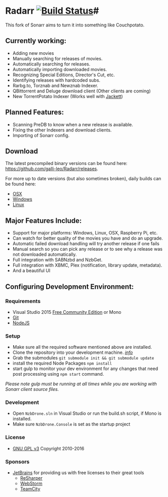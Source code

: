# Radarr [![Build Status](https://travis-ci.org/galli-leo/Radarr.svg?branch=develop)](https://travis-ci.org/galli-leo/Radarr)#

This fork of Sonarr aims to turn it into something like Couchpotato.

## Currently working:
* Adding new movies
* Manually searching for releases of movies.
* Automatically searching for releases.
* Automatically importing downloaded movies.
* Recognizing Special Editions, Director's Cut, etc.
* Identifying releases with hardcoded subs.
* Rarbg.to, Torznab and Newznab Indexer.
* QBittorrent and Deluge download client (Other clients are coming)
* New TorrentPotato Indexer (Works well with [Jackett](https://github.com/Jackett/Jackett))

## Planned Features:
* Scanning PreDB to know when a new release is available.
* Fixing the other Indexers and download clients.
* Importing of Sonarr config.

## Download
The latest precompiled binary versions can be found here: https://github.com/galli-leo/Radarr/releases.

For more up to date versions (but also sometimes broken), daily builds can be found here:
* [OSX](https://leonardogalli.ch/radarr/builds/latest.php?os=osx)
* [Windows](https://leonardogalli.ch/radarr/builds/latest.php?os=windows)
* [Linux](https://leonardogalli.ch/radarr/builds/latest.php?os=mono)

## Major Features Include: ##

* Support for major platforms: Windows, Linux, OSX, Raspberry Pi, etc.
* Can watch for better quality of the movies you have and do an upgrade.
* Automatic failed download handling will try another release if one fails
* Manual search so you can pick any release or to see why a release was not downloaded automatically.
* Full integration with SABNzbd and NzbGet.
* Full integration with XBMC, Plex (notification, library update, metadata).
* And a beautiful UI

## Configuring Development Environment: ##

### Requirements ###
- Visual Studio 2015 [Free Community Edition](https://www.visualstudio.com/en-us/products/visual-studio-community-vs.aspx) or Mono
- [Git](http://git-scm.com/downloads)
- [NodeJS](http://nodejs.org/download/)

### Setup ###

- Make sure all the required software mentioned above are installed.
- Clone the repository into your development machine. [*info*](https://help.github.com/articles/working-with-repositories)
- Grab the submodules `git submodule init && git submodule update`
- install the required Node Packages `npm install`
- start gulp to monitor your dev environment for any changes that need post processing using `npm start` command.

*Please note gulp must be running at all times while you are working with Sonarr client source files.*


### Development ###
- Open `NzbDrone.sln` in Visual Studio or run the build.sh script, if Mono is installed.
- Make sure `NzbDrone.Console` is set as the startup project


### License ###
* [GNU GPL v3](http://www.gnu.org/licenses/gpl.html)
Copyright 2010-2016


### Sponsors ###
- [JetBrains](http://www.jetbrains.com/) for providing us with free licenses to their great tools
    - [ReSharper](http://www.jetbrains.com/resharper/)
    - [WebStorm](http://www.jetbrains.com/webstorm/)
    - [TeamCity](http://www.jetbrains.com/teamcity/)
